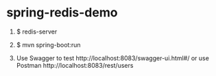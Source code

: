 # spring-redis-demo

1. $ redis-server

2. $ mvn spring-boot:run

3. Use Swagger to test
http://localhost:8083/swagger-ui.html#/ or use Postman http://localhost:8083/rest/users
